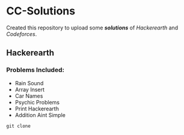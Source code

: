 # CC-Solutions
 Created this repository to upload some ***solutions*** of _Hackerearth_ and _Codeforces_.
## Hackerearth
### Problems Included:
- Rain Sound
- Array Insert
- Car Names
- Psychic Problems
- Print Hackerearth
- Addition Aint Simple
```
git clone
```


